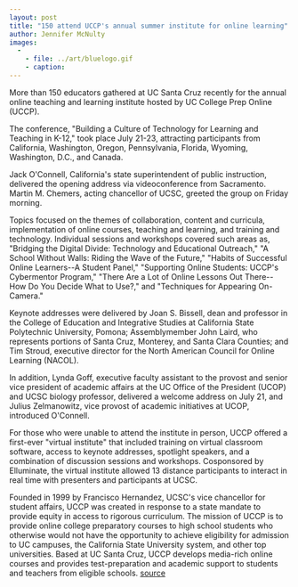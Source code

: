 ```yaml
---
layout: post
title: "150 attend UCCP's annual summer institute for online learning"
author: Jennifer McNulty
images:
  -
    - file: ../art/bluelogo.gif
    - caption: 
---
```


More than 150 educators gathered at UC Santa Cruz recently for the annual online teaching and learning institute hosted by UC College Prep Online (UCCP).

The conference, "Building a Culture of Technology for Learning and Teaching in K-12," took place July 21-23, attracting participants from California, Washington, Oregon, Pennsylvania, Florida, Wyoming, Washington, D.C., and Canada.  

Jack O'Connell, California's state superintendent of public instruction, delivered the opening address via videoconference from Sacramento. Martin M. Chemers, acting chancellor of UCSC, greeted the group on Friday morning.  

Topics focused on the themes of collaboration, content and curricula, implementation of online courses, teaching and learning, and training and technology. Individual sessions and workshops covered such areas as, "Bridging the Digital Divide: Technology and Educational Outreach," "A School Without Walls: Riding the Wave of the Future," "Habits of Successful Online Learners--A Student Panel," "Supporting Online Students: UCCP's Cybermentor Program," "There Are a Lot of Online Lessons Out There--How Do You Decide What to Use?," and "Techniques for Appearing On-Camera."  

Keynote addresses were delivered by Joan S. Bissell, dean and professor in the College of Education and Integrative Studies at California State Polytechnic University, Pomona; Assemblymember John Laird, who represents portions of Santa Cruz, Monterey, and Santa Clara Counties; and Tim Stroud, executive director for the North American Council for Online Learning (NACOL).   

In addition, Lynda Goff, executive faculty assistant to the provost and senior vice president of academic affairs at the UC Office of the President (UCOP) and UCSC biology professor, delivered a welcome address on July 21, and Julius Zelmanowitz, vice provost of academic initiatives at UCOP, introduced O'Connell.   

For those who were unable to attend the institute in person, UCCP offered a first-ever "virtual institute" that included training on virtual classroom software, access to keynote addresses, spotlight speakers, and a combination of discussion sessions and workshops. Cosponsored by Elluminate, the virtual institute allowed 13 distance participants to interact in real time with presenters and participants at UCSC.  

Founded in 1999 by Francisco Hernandez, UCSC's vice chancellor for student affairs, UCCP was created in response to a state mandate to provide equity in access to rigorous curriculum. The mission of UCCP is to provide online college preparatory courses to high school students who otherwise would not have the opportunity to achieve eligibility for admission to UC campuses, the California State University system, and other top universities. Based at UC Santa Cruz, UCCP develops media-rich online courses and provides test-preparation and academic support to students and teachers from eligible schools.
[source](http://www1.ucsc.edu/currents/04-05/08-09/prep.html "Permalink to prep")
